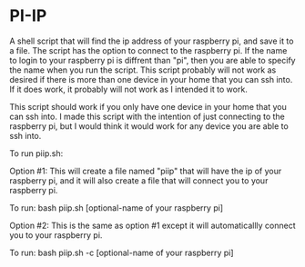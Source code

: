 # PI-IP
A shell script that will find the ip address of your raspberry pi, and save it to a file. The script has the option to connect to the raspberry pi.
If the name to login to your raspberry pi is diffrent than "pi", then you are able to specify the name when you run the script. This script probably
will not work as desired if there is more than one device in your home that you can ssh into. If it does work, it probably will not work as I intended
it to work.

This script should work if you only have one device in your home that you can ssh into. I made this script with the intention of just connecting to the
raspberry pi, but I would think it would work for any device you are able to ssh into.

To run piip.sh:

Option #1: This will create a file named "piip" that will have the ip of your raspberry pi, and it will also create a file that
will connect you to your raspberry pi.

To run:
bash piip.sh [optional-name of your raspberry pi]


Option #2: This is the same as option #1 except it will automaticallly connect you to your raspberry pi.

To run:
bash piip.sh -c [optional-name of your raspberry pi]
